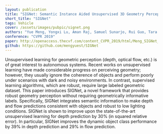 ```yaml
---
layout: publication
title: "SIGNet: Semantic Instance Aided Unsupervised 3D Geometry Perception"
short_title: "SIGNet"
tags: Vehicle
cover: /assets/images/pubpic/signet.png
authors: "Yue Meng, Yongxi Lu, Aman Raj, Samuel Sunarjo, Rui Guo, Tara Javidi, Gaurav Bansal, Dinesh Bharadia"
conference: "CVPR 2019"
paper: http://openaccess.thecvf.com/content_CVPR_2019/html/Meng_SIGNet_Semantic_Instance_Aided_Unsupervised_3D_Geometry_Perception_CVPR_2019_paper.html
github: https://github.com/mengyuest/SIGNet
---
```


Unsupervised learning for geometric perception (depth, optical flow, etc.) is of great interest to autonomous systems. Recent works on unsupervised learning have made considerable progress on perceiving geometry; however, they usually ignore the coherence of objects and perform poorly under scenarios with dark and noisy environments. In contrast, supervised learning algorithms, which are robust, require large labeled geometric dataset. This paper introduces SIGNet, a novel framework that provides robust geometry perception without requiring geometrically informative labels. Specifically, SIGNet integrates semantic information to make depth and flow predictions consistent with objects and robust to low lighting conditions. SIGNet is shown to improve upon the state-of-the-art unsupervised learning for depth prediction by 30% (in squared relative error). In particular, SIGNet improves the dynamic object class performance by 39% in depth prediction and 29% in flow prediction.